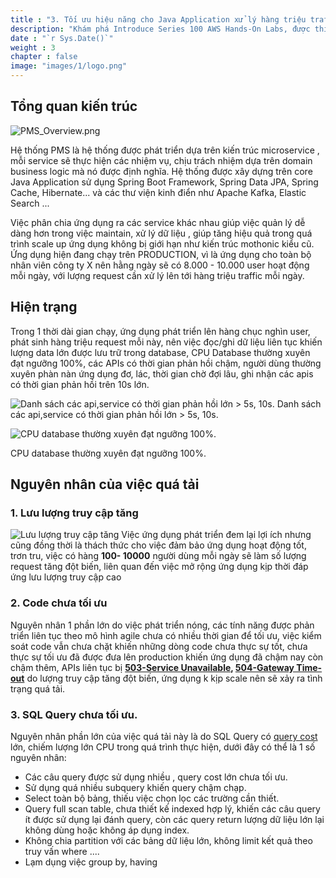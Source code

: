 ```yaml
---
title : "3. Tối ưu hiệu năng cho Java Application xử lý hàng triệu traffic mỗi ngày "
description: "Khám phá Introduce Series 100 AWS Hands-On Labs, được thiết kế cho người mới bắt đầu tìm hiểu AWS với các bài tập thực hành từng bước"
date : "`r Sys.Date()`"
weight : 3
chapter : false
image: "images/1/logo.png"
---
```


## Tổng quan kiến trúc 
![PMS_Overview.png](/images/4/PMS_Overview.png)

Hệ thống PMS là hệ thống được phát triển dựa trên kiến trúc microservice , mỗi service sẽ thực hiện các nhiệm vụ, chịu trách nhiệm dựa trên domain business logic mà nó được định nghĩa. Hệ thống được xây dựng trên core Java 
Application sử dụng Spring Boot Framework, Spring Data JPA, Spring Cache, Hibernate... và các thư viện  kinh điển như Apache Kafka, Elastic Search ...

Việc phân chia ứng dụng ra các service khác nhau giúp việc quản lý dễ dàng hơn trong việc maintain, xử lý dữ liệu , giúp tăng hiệu quả trong quá trình scale up ứng dụng không bị giới hạn như kiến trúc mothonic kiểu cũ.
Ứng dụng hiện đang chạy trên PRODUCTION, vì là ứng dụng cho toàn bộ nhân viên công ty X  nên hằng ngày sẽ có 8.000 - 10.000 user hoạt động mỗi ngày, với lượng request cần xử lý lên tới hàng triệu traffic mỗi ngày.
## Hiện trạng
Trong 1 thời dài gian chạy, ứng dụng phát triển lên hàng chục nghìn user, phát sinh hàng triệu request mỗi này,  nên việc đọc/ghi dữ liệu liên tục khiến lượng data lớn được lưu trữ trong database, CPU Database 
thường xuyên đạt ngưỡng 100%, các APIs có thời gian phản hồi chậm, người dùng thường xuyên phàn nàn ứng dụng đơ, lác, thời gian chờ đợi lâu, ghi nhận các apis có thời gian phản hồi trên 10s lớn.

![Danh sách các api,service có thời gian phản hồi lớn > 5s, 10s.](/images/4/elk_full_cpu.png)
Danh sách các api,service có thời gian phản hồi lớn > 5s, 10s.


![CPU database thường xuyên đạt ngưỡng 100%.](/images/4/BeforeOptimize.png)

CPU database thường xuyên đạt ngưỡng 100%.

## Nguyên nhân của việc quá tải 

### 1. Lưu lượng truy cập tăng
![Lưu lượng truy cập tăng](/images/4/traffic.png)
Việc ứng dụng phát triển đem lại lợi ích nhưng cũng đồng thời là thách thức cho việc đảm bảo ứng dụng hoạt động tốt, trơn tru, việc có hàng **100- 10000** người dùng mỗi ngày sẽ làm số lượng request tăng đột 
biến, liên quan đến việc mở rộng ứng dụng kịp thời đáp ứng lưu lượng truy cập cao 

### 2. Code chưa tối ưu
Nguyên nhân 1 phần lớn do việc phát triển nóng, các tính năng được phản triển liên tục theo mô hình agile chưa có nhiều thời gian để tối ưu, việc kiểm soát code vẫn chưa chặt khiến những dòng code chưa thực sự tốt,
chưa thực sự tối ưu đã được đưa lên production khiến ứng dụng đã chậm nay còn chậm thêm, APIs liên tục bị **[503-Service Unavailable](https://fptshop.com.vn/tin-tuc/danh-gia/loi-503-service-unavailable-la-gi-155247), [504-Gateway Time-out](https://cloud.z.com/vn/news/504-gateway-time-out/#:~:text=out%20l%C3%A0%20g%C3%AC%3F-,L%E1%BB%97i%20504%20Gateway%20Time%2Dout%20xu%E1%BA%A5t%20hi%E1%BB%87n%20khi%20c%C3%B3%20s%E1%BB%B1,kho%E1%BA%A3ng%20th%E1%BB%9Di%20gian%20quy%20%C4%91%E1%BB%8Bnh.)**
do lượng truy cập tăng đột biến, ứng dụng k kịp scale nên sẽ xảy ra tình trạng quá tải.

### 3. SQL Query chưa tối ưu.
Nguyên nhân phần lớn của việc quá tải này là do SQL Query có [query cost](https://wecommit.com.vn/sql-execution-plan-trong-toi-uu-sql/) lớn, chiếm lượng lớn CPU trong quá trình thực hiện, dưới đây có thể là 1 số nguyên nhân:

+ Các câu query được sử dụng nhiều , query cost lớn chưa tối ưu. 
+ Sử dụng quá nhiều subquery khiến query chậm chạp.
+ Select toàn bộ bảng, thiếu việc chọn lọc các trường cần thiết. 
+ Query full scan table, chưa thiết kế indexed hợp lý, khiến các câu query ít được sử dụng lại đánh query, còn các query return lượng dữ liệu lớn lại không dùng hoặc không áp dụng index.
+ Không chia partition với các bảng dữ liệu lớn, không limit kết quả theo truy vấn where ....
+ Lạm dụng việc group by, having 
